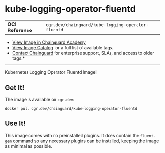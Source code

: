 <!--monopod:start-->
# kube-logging-operator-fluentd
| | |
| - | - |
| **OCI Reference** | `cgr.dev/chainguard/kube-logging-operator-fluentd` |


* [View Image in Chainguard Academy](https://edu.chainguard.dev/chainguard/chainguard-images/reference/kube-logging-operator-fluentd/overview/)
* [View Image Catalog](https://console.enforce.dev/images/catalog) for a full list of available tags.
* [Contact Chainguard](https://www.chainguard.dev/chainguard-images) for enterprise support, SLAs, and access to older tags.*

---
<!--monopod:end-->

Kubernetes Logging Operator Fluentd Image!

## Get It!

The image is available on `cgr.dev`:

```
docker pull cgr.dev/chainguard/kube-logging-operator-fluentd
```

## Use It!

This image comes with no preinstalled plugins. It does contain the `fluent-gem` command so any necessary plugins can
be installed, keeping the image as minimal as possible.
